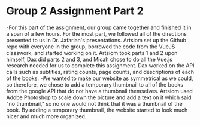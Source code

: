 # Group 2 Assignment Part 2
 
-For this part of the assignment, our group came together and finished it in a span of a few hours. For the most part, we followed all of the directions presented to us in Dr. Jafarian's presentations. Artsiom set up the Github repo with everyone in the group, borrowed the code from the VueJS classwork, and started working on it. Artsiom took parts 1 and 2 upon himself, Dax did parts 2 and 3, and Micah chose to do all the Vue.js research needed for us to complete this assignment. Dax worked on the API calls such as subtitles, rating counts, page counts, and descriptions of each of the books.
-We wanted to make our website as symmetrical as we could, so therefore, we chose to add a temporary thumbnail to all of the books from the google API that do not have a thumbnail themselves. Artsiom used Adobe Photoshop to scale down the picture and add a text on it which said "no thumbnail," so no one would not think that it was a thumbnail of the book.  By adding a temporary thumbnail, the website started to look much nicer and much more organized.
